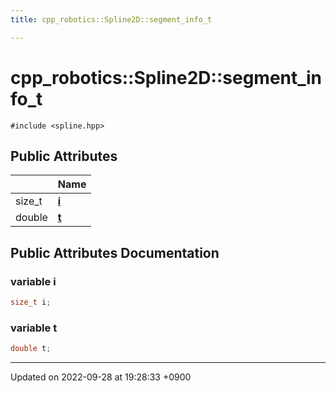```yaml
---
title: cpp_robotics::Spline2D::segment_info_t

---
```


# cpp_robotics::Spline2D::segment_info_t






`#include <spline.hpp>`

## Public Attributes

|                | Name           |
| -------------- | -------------- |
| size_t | **[i](/cpp_robotics/doxybook/Classes/structcpp__robotics_1_1Spline2D_1_1segment__info__t/#variable-i)**  |
| double | **[t](/cpp_robotics/doxybook/Classes/structcpp__robotics_1_1Spline2D_1_1segment__info__t/#variable-t)**  |

## Public Attributes Documentation

### variable i

```cpp
size_t i;
```


### variable t

```cpp
double t;
```


-------------------------------

Updated on 2022-09-28 at 19:28:33 +0900